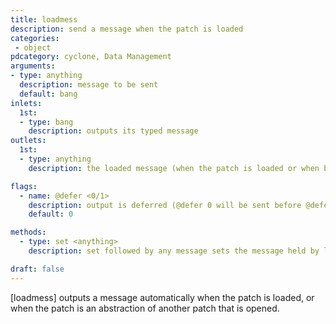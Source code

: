 ```yaml
---
title: loadmess
description: send a message when the patch is loaded
categories:
 - object
pdcategory: cyclone, Data Management
arguments:
- type: anything
  description: message to be sent
  default: bang
inlets:
  1st:
  - type: bang
    description: outputs its typed message
outlets:
  1st:
  - type: anything
    description: the loaded message (when the patch is loaded or when banged/clicked)

flags:
  - name: @defer <0/1>
    description: output is deferred (@defer 0 will be sent before @defer 1)
    default: 0

methods:
  - type: set <anything>
    description: set followed by any message sets the message held by loadmess without any output

draft: false
---
```


[loadmess] outputs a message automatically when the patch is loaded, or when the patch is an abstraction of another patch that is opened.

